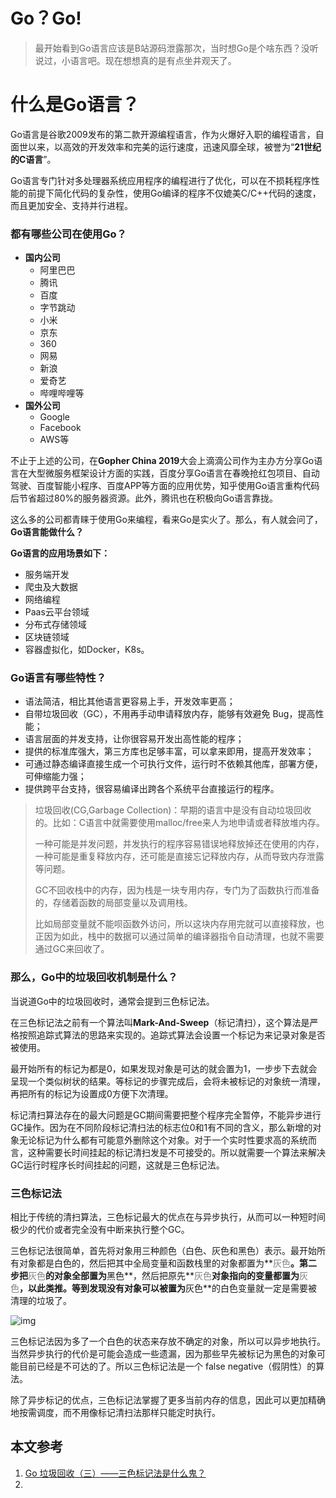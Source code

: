 # Go？Go!

> 最开始看到Go语言应该是B站源码泄露那次，当时想Go是个啥东西？没听说过，小语言吧。现在想想真的是有点坐井观天了。

# 什么是Go语言？

Go语言是谷歌2009发布的第二款开源编程语言，作为火爆好入职的编程语言，自面世以来，以高效的开发效率和完美的运行速度，迅速风靡全球，被誉为“**21世纪的C语言**”。

Go语言专门针对多处理器系统应用程序的编程进行了优化，可以在不损耗程序性能的前提下简化代码的复杂性，使用Go编译的程序不仅媲美C/C++代码的速度，而且更加安全、支持并行进程。

### 都有哪些公司在使用Go？

- **国内公司**
  - 阿里巴巴
  - 腾讯
  - 百度
  - 字节跳动
  - 小米
  - 京东
  - 360
  - 网易
  - 新浪
  - 爱奇艺
  - 哔哩哔哩等
- **国外公司**
  - Google
  - Facebook
  - AWS等

不止于上述的公司，在**Gopher China 2019**大会上滴滴公司作为主办方分享Go语言在大型微服务框架设计方面的实践，百度分享Go语言在春晚抢红包项目、自动驾驶、百度智能小程序、百度APP等方面的应用优势，知乎使用Go语言重构代码后节省超过80%的服务器资源。此外，腾讯也在积极向Go语言靠拢。

这么多的公司都青睐于使用Go来编程，看来Go是实火了。那么，有人就会问了，**Go语言能做什么？**

**Go语言的应用场景如下：**

- 服务端开发
- 爬虫及大数据
- 网络编程
- Paas云平台领域
- 分布式存储领域
- 区块链领域
- 容器虚拟化，如Docker，K8s。

### Go语言有哪些特性？

- 语法简洁，相比其他语言更容易上手，开发效率更高；
- 自带垃圾回收（GC），不用再手动申请释放内存，能够有效避免 Bug，提高性能；
- 语言层面的并发支持，让你很容易开发出高性能的程序；
- 提供的标准库强大，第三方库也足够丰富，可以拿来即用，提高开发效率；
- 可通过静态编译直接生成一个可执行文件，运行时不依赖其他库，部署方便，可伸缩能力强；
- 提供跨平台支持，很容易编译出跨各个系统平台直接运行的程序。

> 垃圾回收(CG,Garbage Collection)：早期的语言中是没有自动垃圾回收的。比如：C语言中就需要使用malloc/free来人为地申请或者释放堆内存。
>
> 一种可能是并发问题，并发执行的程序容易错误地释放掉还在使用的内存，一种可能是重复释放内存，还可能是直接忘记释放内存，从而导致内存泄露等问题。
>
> GC不回收栈中的内存，因为栈是一块专用内存，专门为了函数执行而准备的，存储着函数的局部变量以及调用栈。
>
> 比如局部变量就不能呗函数外访问，所以这块内存用完就可以直接释放，也正因为如此，栈中的数据可以通过简单的编译器指令自动清理，也就不需要通过GC来回收了。

### 那么，Go中的垃圾回收机制是什么？

当说道Go中的垃圾回收时，通常会提到三色标记法。

在三色标记法之前有一个算法叫**Mark-And-Sweep**（标记清扫），这个算法是严格按照追踪式算法的思路来实现的。追踪式算法会设置一个标记为来记录对象是否被使用。

最开始所有的标记为都是0，如果发现对象是可达的就会置为1，一步步下去就会呈现一个类似树状的结果。等标记的步骤完成后，会将未被标记的对象统一清理，再把所有的标记为设置成0方便下次清理。

标记清扫算法存在的最大问题是GC期间需要把整个程序完全暂停，不能异步进行GC操作。因为在不同阶段标记清扫法的标志位0和1有不同的含义，那么新增的对象无论标记为什么都有可能意外删除这个对象。对于一个实时性要求高的系统而言，这种需要长时间挂起的标记清扫发是不可接受的。所以就需要一个算法来解决GC运行时程序长时间挂起的问题，这就是三色标记法。

### 三色标记法

相比于传统的清扫算法，三色标记最大的优点在与异步执行，从而可以一种短时间极少的代价或者完全没有中断来执行整个GC。

三色标记法很简单，首先将对象用三种颜色（白色、灰色和黑色）表示。最开始所有对象都是白色的，然后把其中全局变量和函数栈里的对象都置为**<font color=grey>灰色</font>**。第二步把**<font color=grey>灰色</font>**的对象全部置为**黑色**，然后把原先**<font color=grey>灰色</font>**对象指向的变量都置为**<font color=grey>灰色</font>**，以此类推。等到发现没有对象可以被置为**灰色**的白色变量就一定是需要被清理的垃圾了。

![img](https://pic2.zhimg.com/v2-5fe8ea45e2518ca19cfeb31558160fb1_b.webp)

三色标记法因为多了一个白色的状态来存放不确定的对象，所以可以异步地执行。当然异步执行的代价是可能会造成一些遗漏，因为那些早先被标记为黑色的对象可能目前已经是不可达的了。所以三色标记法是一个 false negative（假阴性）的算法。

除了异步标记的优点，三色标记法掌握了更多当前内存的信息，因此可以更加精确地按需调度，而不用像标记清扫法那样只能定时执行。

## 本文参考

1. [Go 垃圾回收（三）——三色标记法是什么鬼？](https://zhuanlan.zhihu.com/p/105495961/)
2. 